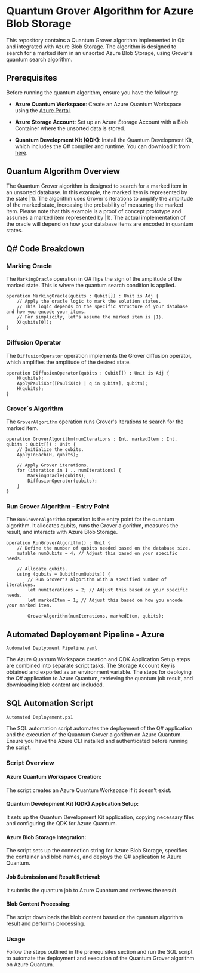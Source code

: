 # Quantum Grover Algorithm for Azure Blob Storage

This repository contains a Quantum Grover algorithm implemented in Q# and integrated with Azure Blob Storage. The algorithm is designed to search for a marked item in an unsorted Azure Blob Storage, using Grover's quantum search algorithm.

## Prerequisites

Before running the quantum algorithm, ensure you have the following:

- **Azure Quantum Workspace**: Create an Azure Quantum Workspace using the [Azure Portal](https://portal.azure.com/).

- **Azure Storage Account**: Set up an Azure Storage Account with a Blob Container where the unsorted data is stored.

- **Quantum Development Kit (QDK)**: Install the Quantum Development Kit, which includes the Q# compiler and runtime. You can download it from [here](https://learn.microsoft.com/en-us/azure/quantum/).


## Quantum Algorithm Overview

The Quantum Grover algorithm is designed to search for a marked item in an unsorted database. In this example, the marked item is represented by the state |1⟩. The algorithm uses Grover's iterations to amplify the amplitude of the marked state, increasing the probability of measuring the marked item.
Please note that this example is a proof of concept prototype and assumes a marked item represented by |1⟩. The actual implementation of the oracle will depend on how your database items are encoded in quantum states. 

## Q# Code Breakdown

### Marking Oracle

The `MarkingOracle` operation in Q# flips the sign of the amplitude of the marked state. This is where the quantum search condition is applied.

```qsharp
operation MarkingOracle(qubits : Qubit[]) : Unit is Adj {
    // Apply the oracle logic to mark the solution states.
    // This logic depends on the specific structure of your database and how you encode your items.
    // For simplicity, let's assume the marked item is |1⟩.
    X(qubits[0]);
}
```

### Diffusion Operator

The `DiffusionOperator` operation implements the Grover diffusion operator, which amplifies the amplitude of the desired state.

```qsharp
operation DiffusionOperator(qubits : Qubit[]) : Unit is Adj {
    H(qubits);
    ApplyPauliXor([PauliX(q) | q in qubits], qubits);
    H(qubits);
}
```
### Grover`s Algorithm

The `GroverAlgorithm` operation runs Grover's iterations to search for the marked item.

```qsharp
operation GroverAlgorithm(numIterations : Int, markedItem : Int, qubits : Qubit[]) : Unit {
    // Initialize the qubits.
    ApplyToEach(H, qubits);

    // Apply Grover iterations.
    for (iteration in 1 .. numIterations) {
        MarkingOracle(qubits);
        DiffusionOperator(qubits);
    }
}
```
### Run Grover Algorithm - Entry Point

The `RunGroverAlgorithm` operation is the entry point for the quantum algorithm. It allocates qubits, runs the Grover algorithm, measures the result, and interacts with Azure Blob Storage.

```qsharp
operation RunGroverAlgorithm() : Unit {
    // Define the number of qubits needed based on the database size.
    mutable numQubits = 4; // Adjust this based on your specific needs.

    // Allocate qubits.
    using (qubits = Qubit[numQubits]) {
        // Run Grover's algorithm with a specified number of iterations.
        let numIterations = 2; // Adjust this based on your specific needs.
        let markedItem = 1; // Adjust this based on how you encode your marked item.

        GroverAlgorithm(numIterations, markedItem, qubits);
```
## Automated Deployement Pipeline - Azure

` Audomated Deplyoment Pipeline.yaml `

The Azure Quantum Workspace creation and QDK Application Setup steps are combined into separate script tasks.
The Storage Account Key is obtained and exported as an environment variable.
The steps for deploying the Q# application to Azure Quantum, retrieving the quantum job result, and downloading blob content are included.

## SQL Automation Script
`Automated Deployement.ps1`

The SQL automation script automates the deployment of the Q# application and the execution of the Quantum Grover algorithm on Azure Quantum. Ensure you have the Azure CLI installed and authenticated before running the script.

### Script Overview

#### Azure Quantum Workspace Creation:
The script creates an Azure Quantum Workspace if it doesn't exist.

#### Quantum Development Kit (QDK) Application Setup:
It sets up the Quantum Development Kit application, copying necessary files and configuring the QDK for Azure Quantum.

#### Azure Blob Storage Integration: 
The script sets up the connection string for Azure Blob Storage, specifies the container and blob names, and deploys the Q# application to Azure Quantum.

#### Job Submission and Result Retrieval: 
It submits the quantum job to Azure Quantum and retrieves the result.

#### Blob Content Processing: 
The script downloads the blob content based on the quantum algorithm result and performs processing.


### Usage
Follow the steps outlined in the prerequisites section and run the SQL script to automate the deployment and execution of the Quantum Grover algorithm on Azure Quantum.

